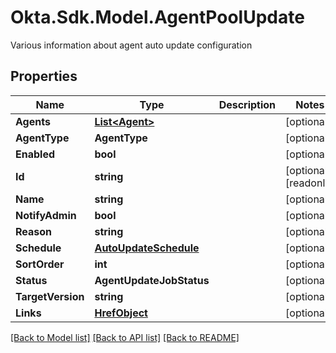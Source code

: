 # Okta.Sdk.Model.AgentPoolUpdate
Various information about agent auto update configuration

## Properties

Name | Type | Description | Notes
------------ | ------------- | ------------- | -------------
**Agents** | [**List&lt;Agent&gt;**](Agent.md) |  | [optional] 
**AgentType** | **AgentType** |  | [optional] 
**Enabled** | **bool** |  | [optional] 
**Id** | **string** |  | [optional] [readonly] 
**Name** | **string** |  | [optional] 
**NotifyAdmin** | **bool** |  | [optional] 
**Reason** | **string** |  | [optional] 
**Schedule** | [**AutoUpdateSchedule**](AutoUpdateSchedule.md) |  | [optional] 
**SortOrder** | **int** |  | [optional] 
**Status** | **AgentUpdateJobStatus** |  | [optional] 
**TargetVersion** | **string** |  | [optional] 
**Links** | [**HrefObject**](HrefObject.md) |  | [optional] 

[[Back to Model list]](../README.md#documentation-for-models) [[Back to API list]](../README.md#documentation-for-api-endpoints) [[Back to README]](../README.md)

